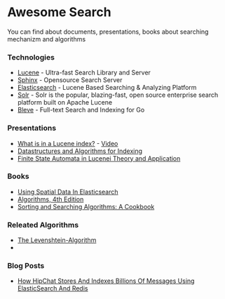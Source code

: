 # Awesome Search
You can find about documents, presentations, books about searching mechanizm and algorithms


### Technologies

 - [Lucene](https://lucene.apache.org/) - Ultra-fast Search Library and Server
 - [Sphinx](http://sphinxsearch.com/) - Opensource Search Server
 - [Elasticsearch](https://www.elastic.co/products/elasticsearch) - Lucene Based Searching & Analyzing Platform
 - [Solr](http://lucene.apache.org/solr/) - Solr is the popular, blazing-fast, open source enterprise search platform built on Apache Lucene
 - [Bleve](http://www.blevesearch.com/) - Full-text Search and Indexing for Go

### Presentations 

 - [What is in a Lucene index?](http://www.slideshare.net/lucenerevolution/what-is-inaluceneagrandfinal) - [Video](https://www.youtube.com/watch?v=T5RmMNDR5XI)
 - [Datastructures and Algorithms for Indexing](https://www.cl.cam.ac.uk/teaching/1314/InfoRtrv/lecture2.pdf)
 - [Finite State Automata in Lucenei Theory and Application](https://vimeo.com/26517310)

### Books

 - [Using Spatial Data In Elasticsearch](https://mapbutcher.gitbooks.io/using-spatial-data-in-elasticsearch/content/)
 - [Algorithms, 4th Edition](http://algs4.cs.princeton.edu/home/)
 - [Sorting and Searching Algorithms: A Cookbook](https://www.cs.auckland.ac.nz/~jmor159/PLDS210/niemann/s_man.pdf)

### Releated Algorithms

 - [The Levenshtein-Algorithm](http://www.levenshtein.net/)
 - 

### Blog Posts

 - [How HipChat Stores And Indexes Billions Of Messages Using ElasticSearch And Redis](http://highscalability.com/blog/2014/1/6/how-hipchat-stores-and-indexes-billions-of-messages-using-el.html)

